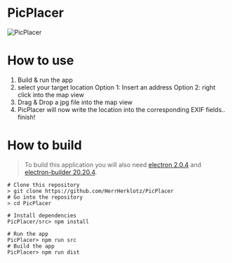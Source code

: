 # PicPlacer
![PicPlacer](https://raw.githubusercontent.com/HerrHerklotz/herrherklotz.github.io/master/img/picplacer.jpg)

# How to use
1. Build & run the app
2. select your target location
   Option 1: Insert an address
   Option 2: right click into the map view
3. Drag & Drop a jpg file into the map view
4. PicPlacer will now write the location into the corresponding EXIF fields.. finish!

# How to build
> To build this application you will also need [electron 2.0.4](https://www.npmjs.com/package/electron) and [electron-builder 20.20.4](https://www.npmjs.com/package/electron-builder).
```shell
# Clone this repository
> git clone https://github.com/HerrHerklotz/PicPlacer
# Go into the repository
> cd PicPlacer

# Install dependencies
PicPlacer/src> npm install

# Run the app
PicPlacer> npm run src
# Build the app
PicPlacer> npm run dist
```
